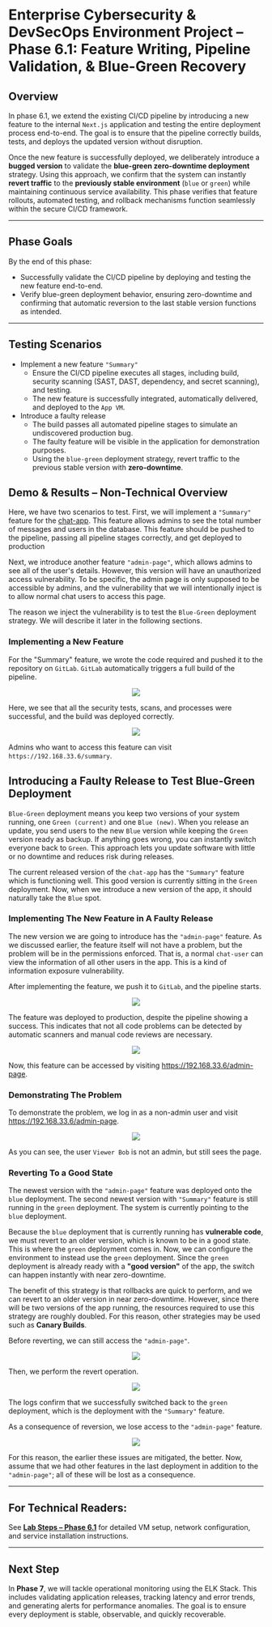 # Enterprise Cybersecurity & DevSecOps Environment Project – Phase 6.1: Feature Writing, Pipeline Validation, & Blue-Green Recovery

## Overview

In phase 6.1, we extend the existing CI/CD pipeline by introducing a new feature to the internal `Next.js` application and testing the entire deployment process end-to-end. The goal is to ensure that the pipeline correctly builds, tests, and deploys the updated version without disruption.

Once the new feature is successfully deployed, we deliberately introduce a **bugged version** to validate the **blue-green zero-downtime deployment** strategy. Using this approach, we confirm that the system can instantly **revert traffic** to the **previously stable environment** (`blue` or `green`) while maintaining continuous service availability. This phase verifies that feature rollouts, automated testing, and rollback mechanisms function seamlessly within the secure CI/CD framework.

---

## Phase Goals

By the end of this phase:

- Successfully validate the CI/CD pipeline by deploying and testing the new feature end-to-end.
- Verify blue-green deployment behavior, ensuring zero-downtime and confirming that automatic reversion to the last stable version functions as intended.

---

## Testing Scenarios

- Implement a new feature `"Summary"`
  - Ensure the CI/CD pipeline executes all stages, including build, security scanning (SAST, DAST, dependency, and secret scanning), and testing.
  - The new feature is successfully integrated, automatically delivered, and deployed to the `App VM`.
- Introduce a faulty release
  - The build passes all automated pipeline stages to simulate an undiscovered production bug.
  - The faulty feature will be visible in the application for demonstration purposes.
  - Using the `blue-green` deployment strategy, revert traffic to the previous stable version with **zero-downtime**.

## Demo & Results – Non-Technical Overview 

Here, we have two scenarios to test. First, we will implement a `"Summary"` feature for the [chat-app](https://github.com/abdrnasr/Chat-App-with-Keycloak-IAM). This feature allows admins to see the total number of messages and users in the database. This feature should be pushed to the pipeline, passing all pipeline stages correctly, and get deployed to production

Next, we introduce another feature `"admin-page"`, which allows admins to see all of the user's details. However, this version will have an unauthorized access vulnerability. To be specific, the admin page is only supposed to be accessible by admins, and the vulnerability that we will intentionally inject is to allow normal chat users to access this page.

The reason we inject the vulnerability is to test the `Blue-Green` deployment strategy. We will describe it later in the following sections.

### Implementing a New Feature

For the "Summary" feature, we wrote the code required and pushed it to the repository on `GitLab`. `GitLab` automatically triggers a full build of the pipeline.

<p align="center">
  <img src="images/GLab_Successful_Summary_Feature.png"  >
</p>

Here, we see that all the security tests, scans, and processes were successful, and the build was deployed correctly.

<p align="center">
  <img src="images/APP_Summary_Accessible_Ext.png"  >
</p>

Admins who want to access this feature can visit `https://192.168.33.6/summary`.


## Introducing a Faulty Release to Test Blue-Green Deployment

`Blue-Green` deployment means you keep two versions of your system running, one `Green (current)` and one `Blue (new)`. When you release an update, you send users to the new `Blue` version while keeping the `Green` version ready as backup. If anything goes wrong, you can instantly switch everyone back to `Green`. This approach lets you update software with little or no downtime and reduces risk during releases.

The current released version of the `chat-app` has the `"Summary"` feature which is functioning well. This good version is currently sitting in the `Green` deployment. Now, when we introduce a new version of the app, it should naturally take the `Blue` spot.

### Implementing The New Feature in A Faulty Release

The new version we are going to introduce has the `"admin-page"` feature. As we discussed earlier, the feature itself will not have a problem, but the problem will be in the permissions enforced. That is, a normal `chat-user` can view the information of all other users in the app. This is a kind of information exposure vulnerability. 

After implementing the feature, we push it to `GitLab`, and the pipeline starts.

<p align="center">
  <img src="images/GLab_Bad_Feature_Successful_pipe.png"  >
</p>

The feature was deployed to production, despite the pipeline showing a success. This indicates that not all code problems can be detected by automatic scanners and manual code reviews are necessary.

<p align="center">
  <img src="images/App_admin_external.png"  >
</p>

Now, this feature can be accessed by visiting https://192.168.33.6/admin-page.

### Demonstrating The Problem

To demonstrate the problem, we log in as a non-admin user and visit https://192.168.33.6/admin-page.

<p align="center">
  <img src="images/App_Unauthorized_Viewer.png"  >
</p>

As you can see, the user `Viewer Bob` is not an admin, but still sees the page. 

### Reverting To a Good State

The newest version with the `"admin-page"` feature was deployed onto the `blue` deployment. The second newest version with `"Summary"` feature is still running in the `green` deployment. The system is currently pointing to the `blue` deployment.

Because the `blue` deployment that is currently running has **vulnerable code**, we must revert to an older version, which is known to be in a good state. This is where the `green` deployment comes in. Now, we can configure the environment to instead use the `green` deployment. Since the `green` deployment is already ready with a **"good version"** of the app, the switch can happen instantly with near zero-downtime.

The benefit of this strategy is that rollbacks are quick to perform, and we can revert to an older version in near zero-downtime. However, since there will be two versions of the app running, the resources required to use this strategy are roughly doubled. For this reason, other strategies may be used such as **Canary Builds**.

Before reverting, we can still access the `"admin-page"`.

<p align="center">
  <img src="images/App_Unauthorized_Viewer.png"  >
</p>

Then, we perform the revert operation.

<p align="center">
  <img src="images/CID_Revert.png"  >
</p>

The logs confirm that we successfully switched back to the `green` deployment, which is the deployment with the `"Summary"` feature. 

As a consequence of reversion, we lose access to the `"admin-page"` feature.

<p align="center">
  <img src="images/App_Admin_Not_Accessible.png"  >
</p>

For this reason, the earlier these issues are mitigated, the better. Now, assume that we had other features in the last deployment in addition to the `"admin-page"`; all of these will be lost as a consequence.

---

## **For Technical Readers:**  
See **[Lab Steps – Phase 6.1](lab-steps-phase-6.1.md)** for detailed VM setup, network configuration, and service installation instructions.

---

## Next Step

In **Phase 7**, we will tackle operational monitoring using the ELK Stack.
This includes validating application releases, tracking latency and error trends, and generating alerts for performance anomalies. The goal is to ensure every deployment is stable, observable, and quickly recoverable.

